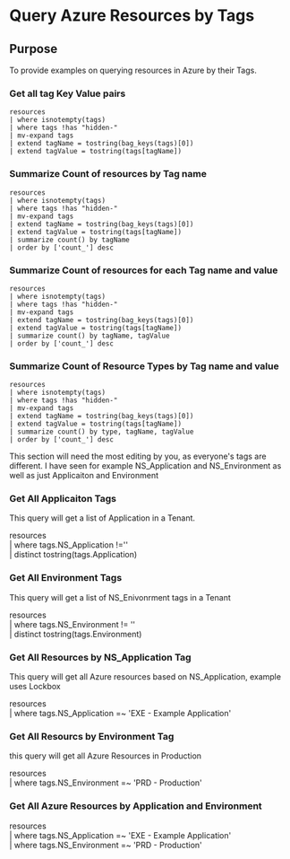 # Query Azure Resources by Tags

## Purpose
To provide examples on querying resources in Azure by their Tags.

### Get all tag Key Value pairs
``` kql
resources 
| where isnotempty(tags)
| where tags !has "hidden-"
| mv-expand tags
| extend tagName = tostring(bag_keys(tags)[0])
| extend tagValue = tostring(tags[tagName])
```

### Summarize Count of resources by Tag name
```kql
resources 
| where isnotempty(tags)
| where tags !has "hidden-"
| mv-expand tags
| extend tagName = tostring(bag_keys(tags)[0])
| extend tagValue = tostring(tags[tagName])
| summarize count() by tagName
| order by ['count_'] desc
```

### Summarize Count of resources for each Tag name and value
``` kql
resources 
| where isnotempty(tags)
| where tags !has "hidden-"
| mv-expand tags
| extend tagName = tostring(bag_keys(tags)[0])
| extend tagValue = tostring(tags[tagName])
| summarize count() by tagName, tagValue
| order by ['count_'] desc
```

### Summarize Count of Resource Types by Tag name and value
```kql
resources 
| where isnotempty(tags)
| where tags !has "hidden-"
| mv-expand tags
| extend tagName = tostring(bag_keys(tags)[0])
| extend tagValue = tostring(tags[tagName])
| summarize count() by type, tagName, tagValue 
| order by ['count_'] desc
```

This section will need the most editing by you, as everyone's tags are different. I have seen for example NS_Application and NS_Environment as well as just Applicaiton and Environment

### Get All Applicaiton Tags
This query will get a list of Application in a Tenant.

resources  
| where tags.NS_Application !=''  
| distinct tostring(tags.Application)  

### Get All Environment Tags
This query will get a list of NS_Enivonrment tags in a Tenant

resources   
| where tags.NS_Environment != ''   
| distinct tostring(tags.Environment)  

### Get All Resources by NS_Application Tag
This query will get all Azure resources based on NS_Application, example uses Lockbox

resources  
| where tags.NS_Application =~ 'EXE - Example Application'

### Get All Resourcs by Environment Tag
this query will get all Azure Resources in Production

resources  
| where tags.NS_Environment =~ 'PRD - Production'

### Get All Azure Resources by Application and Environment

resources  
| where tags.NS_Application =~ 'EXE - Example Application'  
| where tags.NS_Environment =~ 'PRD - Production'